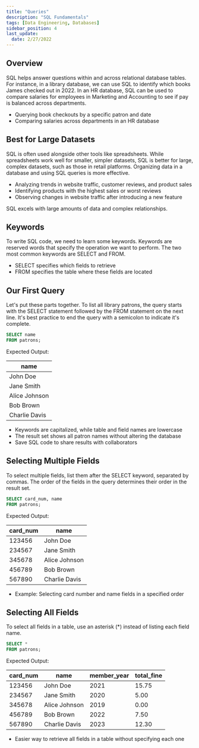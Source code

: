 ```yaml
---
title: "Queries"
description: "SQL Fundamentals"
tags: [Data Engineering, Databases]
sidebar_position: 4
last_update:
  date: 2/27/2022
---
```




## Overview

SQL helps answer questions within and across relational database tables. For instance, in a library database, we can use SQL to identify which books James checked out in 2022. In an HR database, SQL can be used to compare salaries for employees in Marketing and Accounting to see if pay is balanced across departments.

- Querying book checkouts by a specific patron and date
- Comparing salaries across departments in an HR database

## Best for Large Datasets

SQL is often used alongside other tools like spreadsheets. While spreadsheets work well for smaller, simpler datasets, SQL is better for large, complex datasets, such as those in retail platforms. Organizing data in a database and using SQL queries is more effective.

- Analyzing trends in website traffic, customer reviews, and product sales
- Identifying products with the highest sales or worst reviews
- Observing changes in website traffic after introducing a new feature

SQL excels with large amounts of data and complex relationships.

## Keywords

To write SQL code, we need to learn some keywords. Keywords are reserved words that specify the operation we want to perform. The two most common keywords are SELECT and FROM.

- SELECT specifies which fields to retrieve
- FROM specifies the table where these fields are located

## Our First Query

Let's put these parts together. To list all library patrons, the query starts with the SELECT statement followed by the FROM statement on the next line. It's best practice to end the query with a semicolon to indicate it's complete.

```sql
SELECT name
FROM patrons;
```

Expected Output:

| name        |
|-------------|
| John Doe    |
| Jane Smith  |
| Alice Johnson|
| Bob Brown   |
| Charlie Davis|

- Keywords are capitalized, while table and field names are lowercase
- The result set shows all patron names without altering the database
- Save SQL code to share results with collaborators

## Selecting Multiple Fields

To select multiple fields, list them after the SELECT keyword, separated by commas. The order of the fields in the query determines their order in the result set.

```sql
SELECT card_num, name
FROM patrons;
```

Expected Output:

| card_num | name         |
|----------|--------------|
| 123456   | John Doe     |
| 234567   | Jane Smith   |
| 345678   | Alice Johnson|
| 456789   | Bob Brown    |
| 567890   | Charlie Davis|

- Example: Selecting card number and name fields in a specified order

## Selecting All Fields

To select all fields in a table, use an asterisk (*) instead of listing each field name.

```sql
SELECT *
FROM patrons;
```

Expected Output:

| card_num | name         | member_year | total_fine |
|----------|--------------|-------------|------------|
| 123456   | John Doe     | 2021        | 15.75      |
| 234567   | Jane Smith   | 2020        | 5.00       |
| 345678   | Alice Johnson| 2019        | 0.00       |
| 456789   | Bob Brown    | 2022        | 7.50       |
| 567890   | Charlie Davis| 2023        | 12.30      |

- Easier way to retrieve all fields in a table without specifying each one